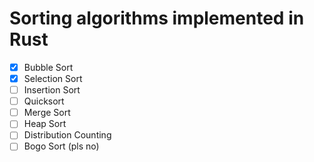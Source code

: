 # Sorting algorithms implemented in Rust

- [x] Bubble Sort
- [x] Selection Sort
- [ ] Insertion Sort
- [ ] Quicksort
- [ ] Merge Sort
- [ ] Heap Sort
- [ ] Distribution Counting
- [ ] Bogo Sort (pls no)
